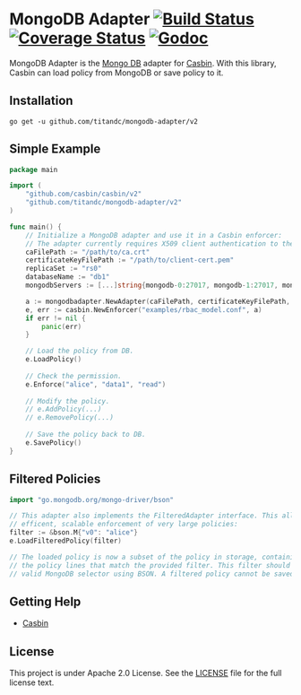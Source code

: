 MongoDB Adapter [![Build Status](https://travis-ci.org/casbin/mongodb-adapter.svg?branch=master)](https://travis-ci.org/casbin/mongodb-adapter) [![Coverage Status](https://coveralls.io/repos/github/casbin/mongodb-adapter/badge.svg?branch=master)](https://coveralls.io/github/casbin/mongodb-adapter?branch=master) [![Godoc](https://godoc.org/github.com/casbin/mongodb-adapter?status.svg)](https://godoc.org/github.com/casbin/mongodb-adapter)
====

MongoDB Adapter is the [Mongo DB](https://www.mongodb.com) adapter for [Casbin](https://github.com/casbin/casbin). With this library, Casbin can load policy from MongoDB or save policy to it.

## Installation

    go get -u github.com/titandc/mongodb-adapter/v2

## Simple Example

```go
package main

import (
	"github.com/casbin/casbin/v2"
	"github.com/titandc/mongodb-adapter/v2"
)

func main() {
	// Initialize a MongoDB adapter and use it in a Casbin enforcer:
	// The adapter currently requires X509 client authentication to the cluster.
	caFilePath := "/path/to/ca.crt"
	certificateKeyFilePath := "/path/to/client-cert.pem"
	replicaSet := "rs0"
	databaseName := "db1"
	mongodbServers := [...]string{mongodb-0:27017, mongodb-1:27017, mongodb-2:27017}

	a := mongodbadapter.NewAdapter(caFilePath, certificateKeyFilePath, replicaSet, databaseName, mongodbServers)
	e, err := casbin.NewEnforcer("examples/rbac_model.conf", a)
	if err != nil {
		panic(err)
	}

	// Load the policy from DB.
	e.LoadPolicy()
	
	// Check the permission.
	e.Enforce("alice", "data1", "read")
	
	// Modify the policy.
	// e.AddPolicy(...)
	// e.RemovePolicy(...)
	
	// Save the policy back to DB.
	e.SavePolicy()
}
```

## Filtered Policies

```go
import "go.mongodb.org/mongo-driver/bson"

// This adapter also implements the FilteredAdapter interface. This allows for
// efficent, scalable enforcement of very large policies:
filter := &bson.M{"v0": "alice"}
e.LoadFilteredPolicy(filter)

// The loaded policy is now a subset of the policy in storage, containing only
// the policy lines that match the provided filter. This filter should be a
// valid MongoDB selector using BSON. A filtered policy cannot be saved.
```

## Getting Help

- [Casbin](https://github.com/casbin/casbin)

## License

This project is under Apache 2.0 License. See the [LICENSE](LICENSE) file for the full license text.

